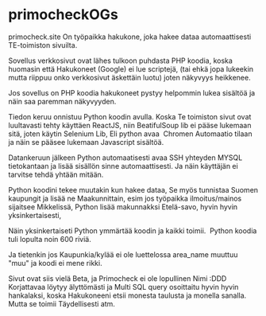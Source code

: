 ﻿
# primocheckOGs
primocheck.site On työpaikka hakukone, joka hakee dataa automaattisesti TE-toimiston sivuilta. 

Sovellus verkkosivut ovat lähes tulkoon puhdasta PHP koodia, koska huomasin että Hakukoneet (Google) ei lue scriptejä, (tai ehkä jopa lukeekin mutta riippuu onko verkkosivut äskettäin luotu) joten näkyvyys heikkenee.

Jos sovellus on PHP koodia hakukoneet pystyy helpommin lukea sisältöä ja näin saa paremman näkyvyyden. 



Tiedon keruu onnistuu Python koodin avulla. Koska Te toimiston sivut ovat luultavasti tehty käyttäen ReactJS, niin BeatifulSoup lib ei pääse lukemaan sitä, joten käytin Selenium Lib, Eli python avaa  Chromen Automaatio tilaan ja näin se pääsee lukemaan Javascript sisältöä. 

Datankeruun jälkeen Python automaatisesti avaa SSH yhteyden MYSQL tietokantaan ja lisää sisällön sinne automaattisesti. Ja näin käyttäjän ei tarvitse tehdä yhtään mitään. 

Python koodini tekee muutakin kun hakee dataa, Se myös tunnistaa Suomen kaupungit ja lisää ne Maakunnittain, esim jos työpaikka ilmoitus/mainos sijaitsee Mikkelissä, Python lisää makunnakksi Etelä-savo, hyvin hyvin yksinkertaisesti, 

Näin yksinkertaiseti Python ymmärtää koodin ja kaikki toimii.  Python koodia tuli lopulta noin 600 riviä. 

Ja tietenkin jos Kaupunkia/kylää ei ole luettelossa area_name muuttuu  "muu" ja koodi ei mene rikki. 


Sivut ovat siis vielä Beta, ja Primocheck ei ole lopullinen Nimi :DDD
Korjattavaa löytyy älyttömästi ja Multi SQL query osoittaitu hyvin hyvin hankalaksi, koska Hakukoneeni etsii monesta taulusta ja monella sanalla. Mutta se toimii Täydellisesti atm. 




